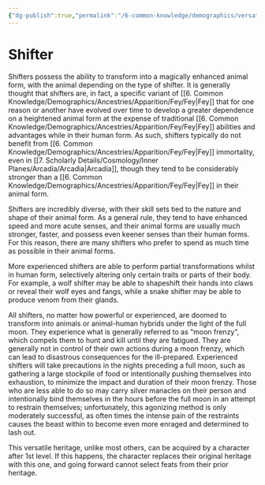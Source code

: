 ```yaml
---
{"dg-publish":true,"permalink":"/6-common-knowledge/demographics/versatile-heritages/shifter/","noteIcon":""}
---
```


# Shifter

Shifters possess the ability to transform into a magically enhanced animal form, with the animal depending on the type of shifter. It is generally thought that shifters are, in fact, a specific variant of [[6. Common Knowledge/Demographics/Ancestries/Apparition/Fey/Fey\|Fey]] that for one reason or another have evolved over time to develop a greater dependence on a heightened animal form at the expense of traditional [[6. Common Knowledge/Demographics/Ancestries/Apparition/Fey/Fey\|Fey]] abilities and advantages while in their human form. As such, shifters typically do not benefit from [[6. Common Knowledge/Demographics/Ancestries/Apparition/Fey/Fey\|Fey]] immortality, even in [[7. Scholarly Details/Cosmology/Inner Planes/Arcadia/Arcadia\|Arcadia]], though they tend to be considerably stronger than a [[6. Common Knowledge/Demographics/Ancestries/Apparition/Fey/Fey\|Fey]] in their animal form. 

Shifters are incredibly diverse, with their skill sets tied to the nature and shape of their animal form. As a general rule, they tend to have enhanced speed and more acute senses, and their animal forms are usually much stronger, faster, and possess even keener senses than their human forms. For this reason, there are many shifters who prefer to spend as much time as possible in their animal forms. 

More experienced shifters are able to perform partial transformations whilst in human form, selectively altering only certain traits or parts of their body. For example, a wolf shifter may be able to shapeshift their hands into claws or reveal their wolf eyes and fangs, while a snake shifter may be able to produce venom from their glands.

All shifters, no matter how powerful or experienced, are doomed to transform into animals or animal-human hybrids under the light of the full moon. They experience what is generally referred to as "moon frenzy", which compels them to hunt and kill until they are fatigued. They are generally not in control of their own actions during a moon frenzy, which can lead to disastrous consequences for the ill-prepared.  Experienced shifters will take precautions in the nights preceding a full moon, such as gathering a large stockpile of food or intentionally pushing themselves into exhaustion, to minimize the impact and duration of their moon frenzy. Those who are less able to do so may carry silver manacles on their person and intentionally bind themselves in the hours before the full moon in an attempt to restrain themselves; unfortunately, this agonizing method is only moderately successful, as often times the intense pain of the restraints causes the beast within to become even more enraged and determined to lash out.  

This versatile heritage, unlike most others, can be acquired by a character after 1st level. If this happens, the character replaces their original heritage with this one, and going forward cannot select feats from their prior heritage. 